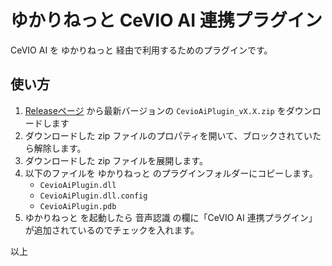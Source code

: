 # ゆかりねっと CeVIO AI 連携プラグイン
CeVIO AI を ゆかりねっと 経由で利用するためのプラグインです。

## 使い方

1. [Releaseページ](https://github.com/snowman-x/yukarinette-cevio-ai/releases/) から最新バージョンの `CevioAiPlugin_vX.X.zip` をダウンロードします
2. ダウンロードした zip ファイルのプロパティを開いて、ブロックされていたら解除します。
3. ダウンロードした zip ファイルを展開します。
4. 以下のファイルを ゆかりねっと のプラグインフォルダーにコピーします。
   - `CevioAiPlugin.dll`
   - `CevioAiPlugin.dll.config`
   - `CevioAiPlugin.pdb`
5. ゆかりねっと を起動したら 音声認識 の欄に「CeVIO AI 連携プラグイン」が追加されているのでチェックを入れます。

以上

